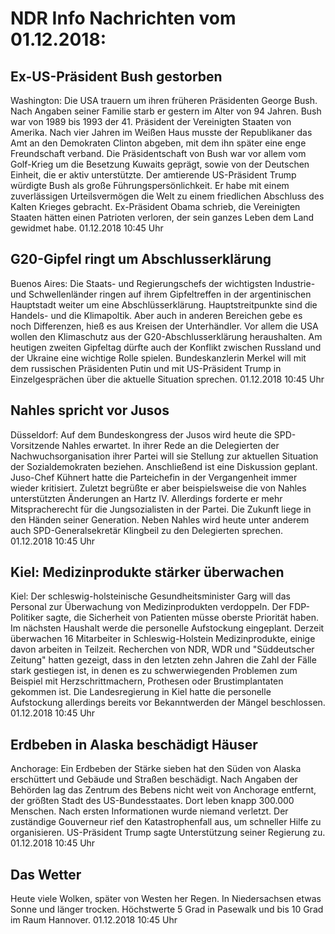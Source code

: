 # NDR Info Nachrichten vom 01.12.2018:


## Ex-US-Präsident Bush gestorben
Washington: Die USA trauern um ihren früheren Präsidenten George Bush. Nach Angaben seiner Familie starb er gestern im Alter von 94 Jahren. Bush war von 1989 bis 1993 der 41. Präsident der Vereinigten Staaten von Amerika. Nach vier Jahren im Weißen Haus musste der Republikaner das Amt an den Demokraten Clinton abgeben, mit dem ihn später eine enge Freundschaft verband. Die Präsidentschaft von Bush war vor allem vom Golf-Krieg um die Besetzung Kuwaits geprägt, sowie von der Deutschen Einheit, die er aktiv unterstützte. Der amtierende US-Präsident Trump würdigte Bush als große Führungspersönlichkeit. Er habe mit einem zuverlässigen Urteilsvermögen die Welt zu einem friedlichen Abschluss des Kalten Krieges gebracht. Ex-Präsident Obama schrieb, die Vereinigten Staaten hätten einen Patrioten verloren, der sein ganzes Leben dem Land gewidmet habe. 01.12.2018 10:45 Uhr 

## G20-Gipfel ringt um Abschlusserklärung
Buenos Aires: Die Staats- und Regierungschefs der wichtigsten Industrie- und Schwellenländer ringen auf ihrem Gipfeltreffen in der argentinischen Hauptstadt weiter um eine Abschlüsserklärung. Hauptstreitpunkte sind die Handels- und die Klimapoltik. Aber auch in anderen Bereichen gebe es noch Differenzen, hieß es aus Kreisen der Unterhändler. Vor allem die USA wollen den Klimaschutz aus der G20-Abschlusserklärung heraushalten. Am heutigen zweiten Gipfeltag dürfte auch der Konflikt zwischen Russland und der Ukraine eine wichtige Rolle spielen. Bundeskanzlerin Merkel will mit dem russischen Präsidenten Putin und mit US-Präsident Trump in Einzelgesprächen über die aktuelle Situation sprechen. 01.12.2018 10:45 Uhr 

## Nahles spricht vor Jusos
Düsseldorf: Auf dem Bundeskongress der Jusos wird heute die SPD-Vorsitzende Nahles erwartet. In ihrer Rede an die Delegierten der Nachwuchsorganisation ihrer Partei will sie Stellung zur aktuellen Situation der Sozialdemokraten beziehen. Anschließend ist eine Diskussion geplant. Juso-Chef Kühnert hatte die Parteichefin in der Vergangenheit immer wieder kritisiert. Zuletzt begrüßte er aber beispielsweise die von Nahles unterstützten Änderungen an Hartz IV. Allerdings forderte er mehr Mitspracherecht für die Jungsozialisten in der Partei. Die Zukunft liege in den Händen seiner Generation. Neben Nahles wird heute unter anderem auch SPD-Generalsekretär Klingbeil zu den Delegierten sprechen. 01.12.2018 10:45 Uhr 

## Kiel: Medizinprodukte stärker überwachen
Kiel: Der schleswig-holsteinische Gesundheitsminister Garg will das Personal zur Überwachung von Medizinprodukten verdoppeln. Der FDP-Politiker sagte, die Sicherheit von Patienten müsse oberste Priorität haben. Im nächsten Haushalt werde die personelle Aufstockung eingeplant. Derzeit überwachen 16 Mitarbeiter in Schleswig-Holstein Medizinprodukte, einige davon arbeiten in Teilzeit. Recherchen von NDR, WDR und "Süddeutscher Zeitung" hatten gezeigt, dass in den letzten zehn Jahren die Zahl der Fälle stark gestiegen ist, in denen es zu schwerwiegenden Problemen zum Beispiel mit Herzschrittmachern, Prothesen oder Brustimplantaten gekommen ist. Die Landesregierung in Kiel hatte die personelle Aufstockung allerdings bereits vor Bekanntwerden der Mängel beschlossen. 01.12.2018 10:45 Uhr 

## Erdbeben in Alaska beschädigt Häuser
Anchorage: Ein Erdbeben der Stärke sieben hat den Süden von Alaska erschüttert und Gebäude und Straßen beschädigt. Nach Angaben der Behörden lag das Zentrum des Bebens nicht weit von Anchorage entfernt, der größten Stadt des US-Bundesstaates. Dort leben knapp 300.000 Menschen. Nach ersten Informationen wurde niemand verletzt. Der zuständige Gouverneur rief den Katastrophenfall aus, um schneller Hilfe zu organisieren. US-Präsident Trump sagte Unterstützung seiner Regierung zu. 01.12.2018 10:45 Uhr 

## Das Wetter
Heute viele Wolken, später von Westen her Regen. In Niedersachsen etwas Sonne und länger trocken. Höchstwerte 5 Grad in Pasewalk und bis 10 Grad im Raum Hannover. 01.12.2018 10:45 Uhr 
